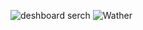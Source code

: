 

![deshboard serch](https://github.com/ankki457/Weather-Dashboard-React/assets/130775560/18d04acd-5630-4560-986e-72511738e568)
![Wather](https://github.com/ankki457/Weather-Dashboard-React/assets/130775560/a81cc842-4a7a-4aa2-8f8b-cfe9ee44cb22)
